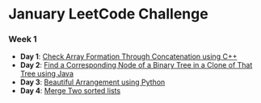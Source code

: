# January LeetCode Challenge

### Week 1
- **Day 1**: [Check Array Formation Through Concatenation using C++](./Week-1/check-array-formation-through-concat.cpp)
- **Day 2**: [Find a Corresponding Node of a Binary Tree in a Clone of That Tree using Java](./Week-1/find-corresponding-node-of-binary-tree.java)
- **Day 3**: [Beautiful Arrangement using Python](./Week-1/beautiful-arrangement.py)
- **Day 4**: [Merge Two sorted lists](./Week-1/merge-two-sorted-lists.c)